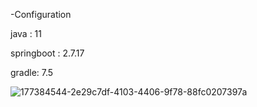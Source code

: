 -Configuration

java : 11 

springboot : 2.7.17

gradle: 7.5

![177384544-2e29c7df-4103-4406-9f78-88fc0207397a](https://github.com/9uiopa/fr-springboot/assets/22972372/47615188-ae6f-4e0a-97d3-6b7589b3d8e3)
